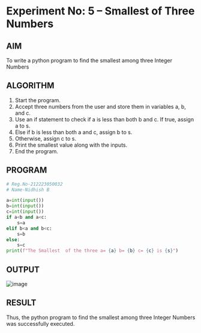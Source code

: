 # Experiment No: 5 – Smallest of Three Numbers

## AIM  
To write a python program to find the smallest among three Integer Numbers

## ALGORITHM  

1. Start the program.
2. Accept three numbers from the user and store them in variables a, b, and c.
3. Use an if statement to check if a is less than both b and c. If true, assign a to s.
4. Else if b is less than both a and c, assign b to s.
5. Otherwise, assign c to s.
6. Print the smallest value along with the inputs.
7. End the program.


## PROGRAM
```python
# Reg.No-212223050032
# Name-Nidhish B

a=int(input())
b=int(input())
c=int(input())
if a<b and a<c:
    s=a
elif b<a and b<c:
    s=b
else:
    s=c
print(f"The Smallest  of the three a= {a} b= {b} c= {c} is {s}")
```

## OUTPUT

![image](https://github.com/user-attachments/assets/85900c5b-a38d-47fc-9bea-dedcf17ee4b1)


## RESULT

Thus, the python program to find the smallest among three Integer Numbers was successfully executed.
